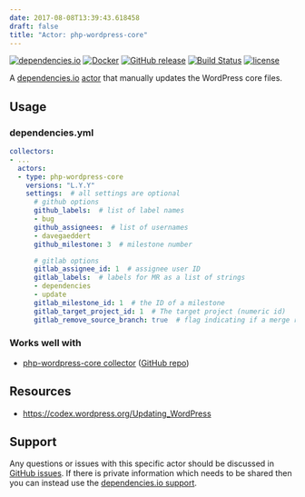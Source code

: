 ```yaml
---
date: 2017-08-08T13:39:43.618458
draft: false
title: "Actor: php-wordpress-core"
---
```



[![dependencies.io](https://img.shields.io/badge/dependencies.io-actor-3DA4E9.svg)](https://www.dependencies.io/docs/actors/)
[![Docker](https://img.shields.io/badge/dockerhub-actor--php--wordpress--core-22B8EB.svg)](https://hub.docker.com/r/dependencies/actor-php-wordpress-core/)
[![GitHub release](https://img.shields.io/github/release/dependencies-io/actor-php-wordpress-core.svg)](https://github.com/dependencies-io/actor-php-wordpress-core/releases)
[![Build Status](https://travis-ci.org/dependencies-io/actor-php-wordpress-core.svg?branch=master)](https://travis-ci.org/dependencies-io/actor-php-wordpress-core)
[![license](https://img.shields.io/github/license/dependencies-io/actor-php-wordpress-core.svg)](https://github.com/dependencies-io/actor-php-wordpress-core/blob/master/LICENSE)

A [dependencies.io](https://www.dependencies.io)
[actor](https://www.dependencies.io/docs/actors/)
that manually updates the WordPress core files.

## Usage

### dependencies.yml

```yaml
collectors:
- ...
  actors:
  - type: php-wordpress-core
    versions: "L.Y.Y"
    settings:  # all settings are optional
      # github options
      github_labels:  # list of label names
      - bug
      github_assignees:  # list of usernames
      - davegaeddert
      github_milestone: 3  # milestone number

      # gitlab options
      gitlab_assignee_id: 1  # assignee user ID
      gitlab_labels:  # labels for MR as a list of strings
      - dependencies
      - update
      gitlab_milestone_id: 1  # the ID of a milestone
      gitlab_target_project_id: 1  # The target project (numeric id)
      gitlab_remove_source_branch: true  # flag indicating if a merge request should remove the source branch when merging
```

### Works well with

- [php-wordpress-core collector](https://www.dependencies.io/docs/collectors/php-wordpress-core/) ([GitHub repo](https://github.com/dependencies-io/collector-php-wordpress-core/))


## Resources

- https://codex.wordpress.org/Updating_WordPress

## Support

Any questions or issues with this specific actor should be discussed in [GitHub
issues](https://github.com/dependencies-io/actor-php-wordpress-core/issues). If there is
private information which needs to be shared then you can instead use the
[dependencies.io support](https://app.dependencies.io/support).

